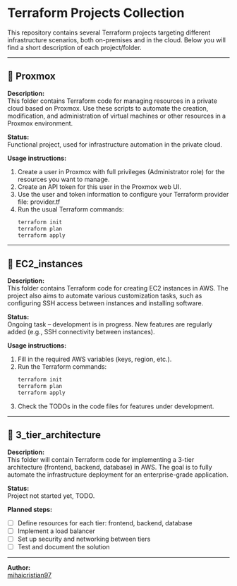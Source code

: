# Terraform Projects Collection

This repository contains several Terraform projects targeting different infrastructure scenarios, both on-premises and in the cloud. Below you will find a short description of each project/folder.

---

## 📁 Proxmox

**Description:**  
This folder contains Terraform code for managing resources in a private cloud based on Proxmox. Use these scripts to automate the creation, modification, and administration of virtual machines or other resources in a Proxmox environment.

**Status:**  
Functional project, used for infrastructure automation in the private cloud.

**Usage instructions:**  
1. Create a user in Proxmox with full privileges (Administrator role) for the resources you want to manage.
2. Create an API token for this user in the Proxmox web UI.
3. Use the user and token information to configure your Terraform provider file: provider.tf
4. Run the usual Terraform commands:
   ```bash
   terraform init
   terraform plan
   terraform apply
   ```

---

## 📁 EC2_instances

**Description:**  
This folder contains Terraform code for creating EC2 instances in AWS. The project also aims to automate various customization tasks, such as configuring SSH access between instances and installing software.

**Status:**  
Ongoing task – development is in progress. New features are regularly added (e.g., SSH connectivity between instances).

**Usage instructions:**  
1. Fill in the required AWS variables (keys, region, etc.).
2. Run the Terraform commands:
   ```bash
   terraform init
   terraform plan
   terraform apply
   ```
3. Check the TODOs in the code files for features under development.

---

## 📁 3_tier_architecture

**Description:**  
This folder will contain Terraform code for implementing a 3-tier architecture (frontend, backend, database) in AWS. The goal is to fully automate the infrastructure deployment for an enterprise-grade application.

**Status:**  
Project not started yet, TODO.

**Planned steps:**  
- [ ] Define resources for each tier: frontend, backend, database
- [ ] Implement a load balancer
- [ ] Set up security and networking between tiers
- [ ] Test and document the solution

---

**Author:**  
[mihaicristian97](https://github.com/mihaicristian97)
